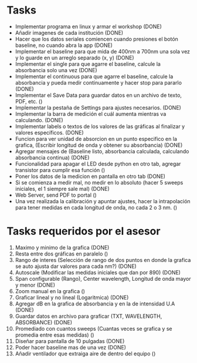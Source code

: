 # Tasks 
- Implementar programa en linux y armar el workshop (DONE)
- Añadir imagenes de cada institución (DONE)
- Hacer que los datos seriales comiencen cuando presiones el botón baseline, no cuando abra la app (DONE)
- Implementar el baseline para que mida de 400nm a 700nm una sola vez y lo guarde en un arreglo separado (x, y) (DONE)
- Implementar el single para que agarre el baseline, calcule la absorbancia solo una vez (DONE)
- Implementar el continuous para que agarre el baseline, calcule la absorbancia y pueda medir continuamente y hacer stop para pararlo (DONE)
- Implementar el Save Data para guardar datos en un archivo de texto, PDF, etc. ()
- Implementar la pestaña de Settings para ajustes necesarios. (DONE)
- Implementar la barra de medición el cuál aumenta mientras va calculando. (DONE)
- Implementar labels o textos de los valores de las gráficas al finalizar y valores específicos. (DONE)
- Funcion para ver unidad de absorcion en un punto especifico en la grafica, (Escribir longitud de onda y obtener su absorbancia) (DONE)
- Agregar mensajes de (Baseline listo, absorbancia calculada, calculando absorbancia continua) (DONE)
- Funcionalidad para apagar el LED desde python en otro tab, agregar transistor para cumplir esa función ()
- Poner los datos de la medicion en pantalla en otro tab (DONE)
- Si se comienza a medir mal, no medir en lo absoluto (hacer 5 sweeps iniciales, el 1 siempre sale mal) (DONE)
- Web Server, send PDF to portal ()
- Una vez realizada la calibración y apuntar ajustes, hacer la intrapolación para tener medidas en cada longitud de onda, no cada 2 o 3 nm. ()

# Tasks requeridos por el asesor
1. Maximo y minimo de la grafica (DONE) 
2. Resta entre dos gráficas en paralelo ()
3. Rango de interes (Selección de rango de dos puntos en donde la grafica se auto ajusta dar valores para cada nm?) (DONE)
4. Autoscale (Modificar las medidas iniciales que dan por 890) (DONE)
5. Span configurable (Rango), Center wavelength, Longitud de onda mayor y menor (DONE)
6. Zoom manual en la grafica ()
7. Graficar lineal y no lineal (Logaritmica) (DONE)
8. Agregar dB en la grafica de absorbancia y en la de intensidad U.A (DONE)
9. Guardar datos en archivo para graficar (TXT, WAVELENGTH, ABSORBANCE) (DONE)
10. Promediado con cuantos sweeps (Cuantas veces se grafica y se promedia entre esas medidas) ()
11. Diseñar para pantalla de 10 pulgadas (DONE)
12. Poder hacer baseline mas de una vez (DONE)
13. Añadir ventilador que extraiga aire de dentro del equipo ()
